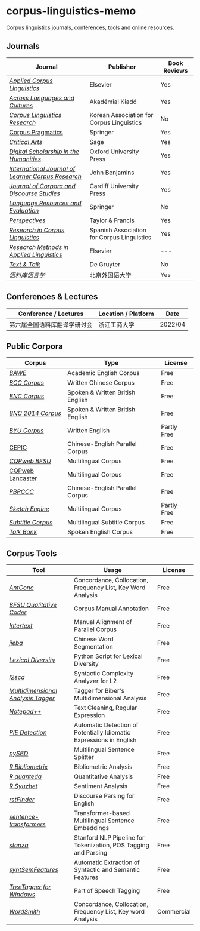 # corpus-linguistics-memo
Corpus linguistics journals, conferences, tools and online resources.

## Journals

| Journal                                                      | Publisher                                  | Book Reviews |
| ------------------------------------------------------------ | ------------------------------------------ | ------------ |
| [*Applied Corpus Linguistics*](https://www.journals.elsevier.com/applied-corpus-linguistics) | Elsevier                                   | Yes          |
| [*Across Languages and Cultures*](https://akjournals.com/view/journals/084/084-overview.xml) | Akadémiai Kiadó                            | Yes          |
| [*Corpus Linguistics Research*](http://www.kacl.or.kr/)      | Korean Association for Corpus Linguistics  | No           |
| [Corpus Pragmatics](https://www.springer.com/journal/41701/) | Springer                                   | Yes          |
| [*Critical Arts*](https://www.tandfonline.com/toc/rcrc20/current) | Sage                                       | Yes          |
| [*Digital Scholarship in the Humanities*](https://academic.oup.com/dsh) | Oxford University Press                    | Yes          |
| [*International Journal of Learner Corpus Research*](https://benjamins.com/catalog/ijlcr) | John Benjamins                             | Yes          |
| [*Journal of Corpora and Discourse Studies*](https://jcads.cardiffuniversitypress.org/) | Cardiff University Press                   | Yes          |
| [*Language Resources and Evaluation*](https://www.springer.com/journal/10579/) | Springer                                   | No           |
| [*Perspectives*](https://www.tandfonline.com/rmps20)         | Taylor & Francis                           | Yes          |
| [*Research in Corpus Linguistics*](https://ricl.aelinco.es/index.php/ricl) | Spanish Association for Corpus Linguistics | Yes          |
| [*Research Methods in Applied Linguistics*](https://www.journals.elsevier.com/research-methods-in-applied-linguistics) | Elsevier                                   | ---          |
| [*Text & Talk*](https://www.degruyter.com/journal/key/TEXT/html) | De Gruyter                                 | No           |
| [*语料库语言学*](http://ylyy.chinajournal.net.cn/wkg/WebPublication/index.aspx?mid=ylyy) | 北京外国语大学                             | Yes          |

## Conferences & Lectures

| Conference / Lectures        | Location / Platform | Date    |
| ---------------------------- | ------------------- | ------- |
| 第六届全国语料库翻译学研讨会 | 浙江工商大学        | 2022/04 |

## Public Corpora

| Corpus                                                       | Type                             | License     |
| ------------------------------------------------------------ | -------------------------------- | ----------- |
| [*BAWE*](https://www.coventry.ac.uk/research/research-directories/current-projects/2015/british-academic-written-english-corpus-bawe/) | Academic English Corpus          | Free        |
| [*BCC Corpus*](http://bcc.blcu.edu.cn/)                      | Written Chinese Corpus           | Free        |
| [*BNC Corpus*](https://ota.bodleian.ox.ac.uk/repository/xmlui/handle/20.500.12024/2554) | Spoken & Written British English | Free        |
| [*BNC 2014 Corpus*](http://corpora.lancs.ac.uk/bnc2014/)     | Spoken & Written British English | Free        |
| [*BYU Corpus*](https://www.english-corpora.org/)             | Written English                  | Partly Free |
| [CEPIC](https://digital.lib.hkbu.edu.hk/cepic)               | Chinese-English Parallel Corpus  | Free        |
| [*CQPweb BFSU*](http://114.251.154.212/cqp/)                 | Multilingual Corpus              | Free        |
| [CQPweb Lancaster](https://cqpweb.lancs.ac.uk)               | Multilingual Corpus              | Free        |
| [*PBPCCC*](http://corpus.usx.edu.cn/)                        | Chinese-English Parallel Corpus  | Free        |
| [*Sketch Engine*](https://www.sketchengine.eu/)              | Multilingual Corpus              | Partly Free |
| [*Subtitle Corpus*](https://opus.nlpl.eu/)                   | Multilingual Subtitle Corpus     | Free        |
| [*Talk Bank*](https://www.talkbank.org)                      | Spoken English Corpus            | Free        |

## Corpus Tools

| Tool                                                         | Usage                                                        | License    |
| ------------------------------------------------------------ | ------------------------------------------------------------ | ---------- |
| [*AntConc*](https://www.laurenceanthony.net/software/antconc/) | Concordance, Collocation, Frequency List, Key Word Analysis  | Free       |
| [*BFSU Qualitative Coder*](http://corpus.bfsu.edu.cn/BFSU_Qualitative_Coder_1.2.zip) | Corpus Manual Annotation                                     | Free       |
| [*Intertext*](https://wanthalf.saga.cz/intertext)            | Manual Alignment of Parallel Corpus                          | Free       |
| [*jieba*](https://github.com/fxsjy/jieba)                    | Chinese Word Segmentation                                    | Free       |
| [*Lexical Diversity*](https://github.com/kristopherkyle/lexical_diversity) | Python Script for Lexical Diversity                          | Free       |
| [*l2sca*](http://www.personal.psu.edu/xxl13/downloads/l2sca.html) | Syntactic Complexity Analyzer for L2                         | Free       |
| [*Multidimensional Analysis Tagger*](https://github.com/andreanini/multidimensionalanalysistagger) | Tagger for Biber's Multidimensional Analysis                 | Free       |
| [*Notepad++*](https://notepad-plus-plus.org/)                | Text Cleaning, Regular Expression                            | Free       |
| [*PIE Detection*](https://github.com/hslh/pie-detection)     | Automatic Detection of Potentially Idiomatic Expressions in English | Free       |
| [*pySBD*](https://github.com/nipunsadvilkar/pySBD)           | Multilingual Sentence Splitter                               | Free       |
| [*R Bibliometrix*](https://www.bibliometrix.org/)            | Bibliometric Analysis                                        | Free       |
| [*R quanteda*](https://quanteda.io/)                         | Quantitative Analysis                                        | Free       |
| [*R Syuzhet*](Syuzhet)                                       | Sentiment Analysis                                           | Free       |
| [*rstFinder*](https://github.com/EducationalTestingService/rstfinder) | Discourse Parsing for English                                | Free       |
| [*sentence-transformers*](https://github.com/UKPLab/sentence-transformers) | Transformer-based Multilingual Sentence Embeddings           | Free       |
| [*stanza*](https://stanfordnlp.github.io/stanza/)            | Stanford NLP Pipeline for Tokenization, POS Tagging and Parsing | Free       |
| [*syntSemFeatures*](https://github.com/annefried/syntSemFeatures) | Automatic Extraction of Syntactic and Semantic Features      | Free       |
| [*TreeTagger for Windows*](http://corpus.bfsu.edu.cn/TreeTagger_Lite_English.zip) | Part of Speech Tagging                                       | Free       |
| [*WordSmith*](https://lexically.net/wordsmith/)              | Concordance, Collocation, Frequency List, Key word Analysis  | Commercial |

